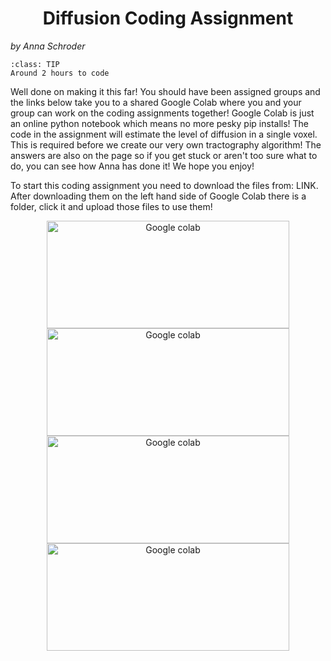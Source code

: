 # Diffusion Coding Assignment
_by Anna Schroder_


```{admonition} Estimated Time 
:class: TIP
Around 2 hours to code
```

Well done on making it this far! You should have been assigned groups and the links below take you to a shared Google Colab where you and your group can work on the coding assignments together! Google Colab is just an online python notebook which means no more pesky pip installs! The code in the assignment will estimate the level of diffusion in a single voxel. This is required before we create our very own tractography algorithm! The answers are also on the page so if you get stuck or aren't too sure what to do, you can see how Anna has done it! We hope you enjoy!

To start this coding assignment you need to download the files from: LINK. After downloading them on the left hand side of Google Colab there is a folder, click it and upload those files to use them!


<div class="link-container">
<a href="https://colab.research.google.com/drive/1Jk2_uR-SY41L7bnPyZkD3Rta0PadyJtU?usp=sharing"><img src="../../_static/img/group1.jpg" alt="Google colab" style="width:388px;height:172px;"></a>
</div>

<div class="link-container">
<a href="https://colab.research.google.com/drive/1UWdHqOUUaD0oR1FbrvhS4FOEdujU086w?usp=sharing"><img src="../../_static/img/group2.jpg" alt="Google colab" style="width:388px;height:172px;"></a>
</div>

<div class="link-container">
<a href="https://colab.research.google.com/drive/17sn0wxKcuxBdLBpd2Eb_Ydw6-W38OImO?usp=sharing"><img src="../../_static/img/group3.jpg" alt="Google colab" style="width:388px;height:172px;"></a>
</div>

<div class="link-container">
<a href="https://colab.research.google.com/drive/1Nv9enG1ZeC8IRtaYWkgSnWJInv4maOvM?usp=sharing"><img src="../../_static/img/group4.jpg" alt="Google colab" style="width:388px;height:172px;"></a>
</div>


<style>
  .link-container {
		text-align:center;
  		width:100%;
  }
</style>

<style>
h1 {text-align: center;}
</style>


